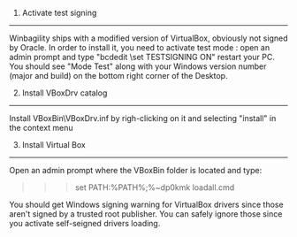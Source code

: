 1. Activate test signing
--------------------------
Winbagility ships with a modified version of VirtualBox, obviously not signed by Oracle. In order to install it, you need to activate test mode :
    open an admin prompt and type "bcdedit \set TESTSIGNING ON"
    restart your PC.
You should see "Mode Test" along with your Windows version number (major and build) on the bottom right corner of the Desktop.

2. Install VBoxDrv catalog
--------------------------
Install VBoxBin\VBoxDrv.inf by righ-clicking on it and selecting "install" in the context menu


3. Install Virtual Box
--------------------------

Open an admin prompt where the VBoxBin folder is located and type:

>>> set PATH:%PATH%;%~dp0kmk
>>> loadall.cmd

You should get Windows signing warning for VirtualBox drivers since those aren't signed by a trusted root publisher. You can safely ignore those since you activate self-seigned drivers loading. 